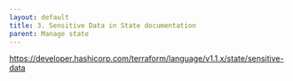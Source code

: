 ```yaml
---
layout: default
title: 3. Sensitive Data in State documentation
parent: Manage state
---
```


https://developer.hashicorp.com/terraform/language/v1.1.x/state/sensitive-data